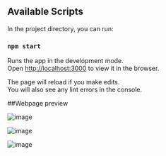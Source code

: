 
## Available Scripts

In the project directory, you can run:

### `npm start`

Runs the app in the development mode.\
Open [http://localhost:3000](http://localhost:3000) to view it in the browser.

The page will reload if you make edits.\
You will also see any lint errors in the console.

##Webpage preview 

![image](https://user-images.githubusercontent.com/22567169/127034777-3d999ef6-c917-46fb-b1ea-2a51087eba42.png)

![image](https://user-images.githubusercontent.com/22567169/127034836-13b45ead-d362-4ca8-9e00-99c840d7c8ed.png)

![image](https://user-images.githubusercontent.com/22567169/127034916-dea1baf5-2d7d-4715-9e82-35677c8607f5.png)


